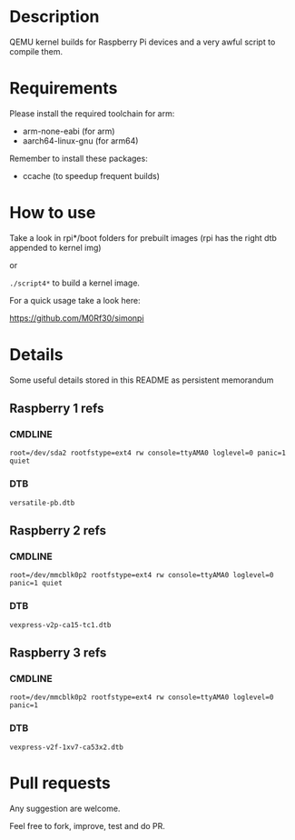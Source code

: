 # Description
QEMU kernel builds for Raspberry Pi devices and a very awful script to compile them.

# Requirements
Please install the required toolchain for arm:
* arm-none-eabi (for arm)
* aarch64-linux-gnu (for arm64)

Remember to install these packages:
* ccache (to speedup frequent builds)

# How to use
Take a look in rpi*/boot folders for prebuilt images (rpi has the right dtb appended to kernel img)

or

```./script4*``` to build a kernel image.

For a quick usage take a look here:

https://github.com/M0Rf30/simonpi

# Details

Some useful details stored in this README as persistent memorandum

## Raspberry 1 refs
### CMDLINE
```root=/dev/sda2 rootfstype=ext4 rw console=ttyAMA0 loglevel=0 panic=1 quiet```
### DTB
```versatile-pb.dtb```

## Raspberry 2 refs
### CMDLINE
```root=/dev/mmcblk0p2 rootfstype=ext4 rw console=ttyAMA0 loglevel=0 panic=1 quiet```
### DTB
```vexpress-v2p-ca15-tc1.dtb```

## Raspberry 3 refs
### CMDLINE
```root=/dev/mmcblk0p2 rootfstype=ext4 rw console=ttyAMA0 loglevel=0 panic=1```
### DTB
```vexpress-v2f-1xv7-ca53x2.dtb```

# Pull requests
Any suggestion are welcome.

Feel free to fork, improve, test and do PR.
